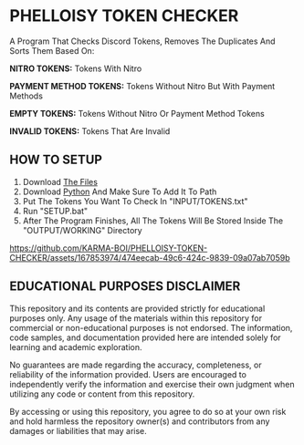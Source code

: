 # PHELLOISY TOKEN CHECKER
A Program That Checks Discord Tokens, Removes The Duplicates And Sorts Them Based On:

**NITRO TOKENS:** Tokens With Nitro

**PAYMENT METHOD TOKENS:** Tokens Without Nitro But With Payment Methods

**EMPTY TOKENS:** Tokens Without Nitro Or Payment Method Tokens

**INVALID TOKENS:** Tokens That Are Invalid


## HOW TO SETUP
1. Download [The Files](FILES)
2. Download [Python](https://www.python.org/downloads/) And Make Sure To Add It To Path
3. Put The Tokens You Want To Check In "INPUT/TOKENS.txt"
4. Run "SETUP.bat"
5. After The Program Finishes, All The Tokens Will Be Stored Inside The "OUTPUT/WORKING" Directory

https://github.com/KARMA-BOI/PHELLOISY-TOKEN-CHECKER/assets/167853974/474eecab-49c6-424c-9839-09a07ab7059b


## EDUCATIONAL PURPOSES DISCLAIMER
This repository and its contents are provided strictly for educational purposes only. Any usage of the materials within this repository for commercial or non-educational purposes is not endorsed. The information, code samples, and documentation provided here are intended solely for learning and academic exploration.

No guarantees are made regarding the accuracy, completeness, or reliability of the information provided. Users are encouraged to independently verify the information and exercise their own judgment when utilizing any code or content from this repository.

By accessing or using this repository, you agree to do so at your own risk and hold harmless the repository owner(s) and contributors from any damages or liabilities that may arise.
